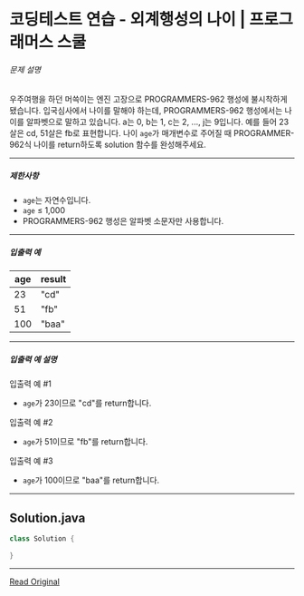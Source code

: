 # 코딩테스트 연습 - 외계행성의 나이 | 프로그래머스 스쿨



###### 문제 설명

우주여행을 하던 머쓱이는 엔진 고장으로 PROGRAMMERS-962 행성에 불시착하게 됐습니다. 입국심사에서 나이를 말해야 하는데, PROGRAMMERS-962 행성에서는 나이를 알파벳으로 말하고 있습니다. a는 0, b는 1, c는 2, ..., j는 9입니다. 예를 들어 23살은 cd, 51살은 fb로 표현합니다. 나이 `age`가 매개변수로 주어질 때 PROGRAMMER-962식 나이를 return하도록 solution 함수를 완성해주세요.

---

##### 제한사항

* `age`는 자연수입니다.
* `age` ≤ 1,000
* PROGRAMMERS-962 행성은 알파벳 소문자만 사용합니다.

---

##### 입출력 예

| age | result |
| --- | ------ |
| 23  | "cd"   |
| 51  | "fb"   |
| 100 | "baa"  |

---

##### 입출력 예 설명

입출력 예 #1

* `age`가 23이므로 "cd"를 return합니다.

입출력 예 #2

* `age`가 51이므로 "fb"를 return합니다.

입출력 예 #3

* `age`가 100이므로 "baa"를 return합니다.

---
## Solution.java

```java
class Solution {
 
}
```

---
[Read Original](https://school.programmers.co.kr/learn/courses/30/lessons/120834?language=java)


